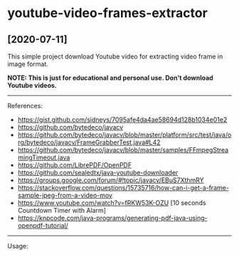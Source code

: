 # youtube-video-frames-extractor
[2020-07-11]
---

This simple project download Youtube video for extracting video frame in image format. 

**NOTE: This is just for educational and personal use. Don't download Youtube videos.**

---

References:

- https://gist.github.com/sidneys/7095afe4da4ae58694d128b1034e01e2
- https://github.com/bytedeco/javacv
- https://github.com/bytedeco/javacv/blob/master/platform/src/test/java/org/bytedeco/javacv/FrameGrabberTest.java#L42
- https://github.com/bytedeco/javacv/blob/master/samples/FFmpegStreamingTimeout.java
- https://github.com/LibrePDF/OpenPDF
- https://github.com/sealedtx/java-youtube-downloader
- https://groups.google.com/forum/#!topic/javacv/EBuS7XthmRY
- https://stackoverflow.com/questions/15735716/how-can-i-get-a-frame-sample-jpeg-from-a-video-mov
- https://www.youtube.com/watch?v=fRKW53K-OZU [10 seconds Countdown Timer with Alarm]
- https://knpcode.com/java-programs/generating-pdf-java-using-openpdf-tutorial/

---

Usage:
